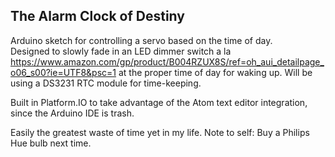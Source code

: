 ## The Alarm Clock of Destiny

Arduino sketch for controlling a servo based on the time of day.   
Designed to slowly fade in an LED dimmer switch a la https://www.amazon.com/gp/product/B004RZUX8S/ref=oh_aui_detailpage_o06_s00?ie=UTF8&psc=1 at the proper time of day for waking up. Will be using a DS3231 RTC module for time-keeping.

Built in Platform.IO to take advantage of the Atom text editor integration, since the Arduino IDE is trash.

Easily the greatest waste of time yet in my life. Note to self: Buy a Philips Hue bulb next time.
